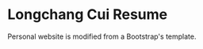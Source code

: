 <h1><b>Longchang Cui Resume</b></h1>
<p>
Personal website is modified from a Bootstrap's template.
</p>
